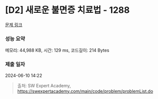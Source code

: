 # [D2] 새로운 불면증 치료법 - 1288 

[문제 링크](https://swexpertacademy.com/main/code/problem/problemDetail.do?contestProbId=AV18_yw6I9MCFAZN) 

### 성능 요약

메모리: 44,988 KB, 시간: 129 ms, 코드길이: 214 Bytes

### 제출 일자

2024-06-10 14:22



> 출처: SW Expert Academy, https://swexpertacademy.com/main/code/problem/problemList.do